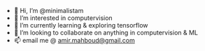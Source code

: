 - 👋 Hi, I’m @minimalistam
- 👀 I’m interested in computervision
- 🌱 I’m currently learning & exploring tensorflow
- 💞️ I’m looking to collaborate on anything in computervision & ML
- 📫 email me @ amir.mahboud@gmail.com

<!---
minimalistam/minimalistam is a ✨ special ✨ repository because its `README.md` (this file) appears on your GitHub profile.
You can click the Preview link to take a look at your changes.
--->
